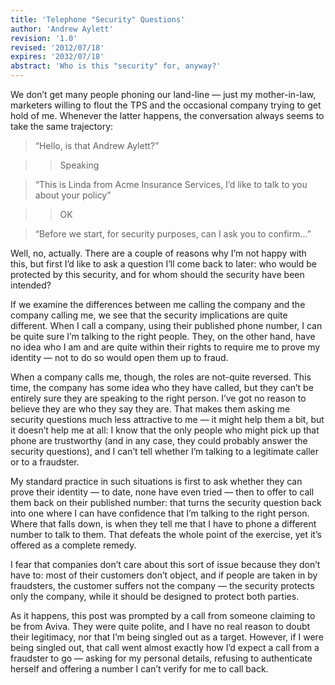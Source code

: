 ```yaml
---
title: 'Telephone "Security" Questions'
author: 'Andrew Aylett'
revision: '1.0'
revised: '2012/07/18'
expires: '2032/07/18'
abstract: 'Who is this "security" for, anyway?'
---
```


We don’t get many people phoning our land-line — just my mother-in-law, marketers willing to flout the TPS and the occasional company trying to get hold of me.  Whenever the latter happens, the conversation always seems to take the same trajectory:

> “Hello, is that Andrew Aylett?”

>> Speaking

> “This is Linda from Acme Insurance Services, I’d like to talk to you about your policy”

>> OK

> “Before we start, for security purposes, can I ask you to confirm…”

Well, no, actually.  There are a couple of reasons why I’m not happy with this, but first I’d like to ask a question I’ll come back to later: who would be protected by this security, and for whom should the security have been intended?

If we examine the differences between me calling the company and the company calling me, we see that the security implications are quite different.  When I call a company, using their published phone number, I can be quite sure I’m talking to the right people.  They, on the other hand, have no idea who I am and are quite within their rights to require me to prove my identity — not to do so would open them up to fraud.

When a company calls me, though, the roles are not-quite reversed.  This time, the company has some idea who they have called, but they can’t be entirely sure they are speaking to the right person.  I’ve got no reason to believe they are who they say they are.  That makes them asking me security questions much less attractive to me — it might help them a bit, but it doesn’t help me at all: I know that the only people who might pick up that phone are trustworthy (and in any case, they could probably answer the security questions), and I can’t tell whether I’m talking to a legitimate caller or to a fraudster.

My standard practice in such situations is first to ask whether they can prove their identity — to date, none have even tried — then  to offer to call them back on their published number: that turns the security question back into one where I can have confidence that I’m talking to the right person.  Where that falls down, is when they tell me that I have to phone a different number to talk to them.  That defeats the whole point of the exercise, yet it’s offered as a complete remedy.

I fear that companies don’t care about this sort of issue because they don’t have to: most of their customers don’t object, and if people are taken in by fraudsters, the customer suffers not the company — the security protects only the company, while it should be designed to protect both parties.



As it happens, this post was prompted by a call from someone claiming to be from Aviva. They were quite polite, and I have no real reason to doubt their legitimacy, nor that I’m being singled out as a target.  However, if I were being singled out, that call went almost exactly how I’d expect a call from a fraudster to go — asking for my personal details, refusing to authenticate herself and offering a number I can’t verify for me to call back.
